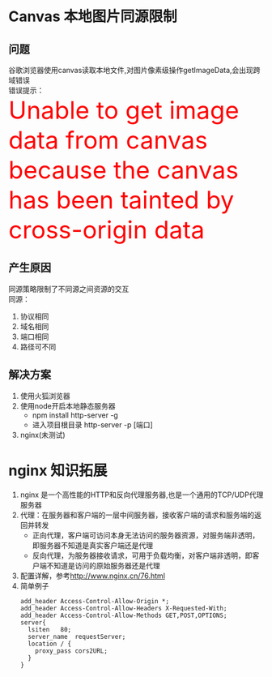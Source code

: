 # Canvas 本地图片同源限制 
## 问题  
谷歌浏览器使用canvas读取本地文件,对图片像素级操作getImageData,会出现跨域错误  
错误提示：  
<font color=red size=10>Unable to get image data from canvas because the canvas has been tainted by cross-origin data</font>  
## 产生原因  
同源策略限制了不同源之间资源的交互  
同源：  
1. 协议相同  
2. 域名相同
3. 端口相同
4. 路径可不同  
## 解决方案  
1. 使用火狐浏览器
2. 使用node开启本地静态服务器  
   - npm install http-server -g
   - 进入项目根目录 http-server -p [端口]
3. nginx(未测试)  

# nginx 知识拓展  
1. nginx 是一个高性能的HTTP和反向代理服务器,也是一个通用的TCP/UDP代理服务器  
2. 代理：在服务器和客户端的一层中间服务器，接收客户端的请求和服务端的返回并转发  
   * 正向代理，客户端可访问本身无法访问的服务器资源，对服务端非透明，即服务器不知道是真实客户端还是代理  
   * 反向代理，为服务器接收请求，可用于负载均衡，对客户端非透明，即客户端不知道是访问的原始服务器还是代理  
3. 配置详解，参考<http://www.nginx.cn/76.html>
4. 简单例子  
   ```
   add_header Access-Control-Allow-Origin *;
   add_header Access-Control-Allow-Headers X-Requested-With;
   add_header Access-Control-Allow-Methods GET,POST,OPTIONS;
   server{
     lsiten   80;
     server_name  requestServer;
     location / {
       proxy_pass cors2URL;
     }
   }
   ```